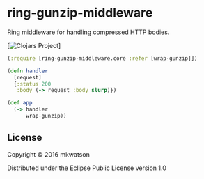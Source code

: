 # ring-gunzip-middleware

Ring middleware for handling compressed HTTP bodies.

[![Clojars Project](https://img.shields.io/clojars/v/ring-gunzip-middleware.svg)]

```clojure
(:require [ring-gunzip-middleware.core :refer [wrap-gunzip]])

(defn handler
  [request]
  {:status 200
   :body (-> request :body slurp)})

(def app
  (-> handler
      wrap-gunzip))
```

## License

Copyright © 2016 mkwatson

Distributed under the Eclipse Public License version 1.0
